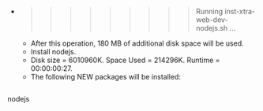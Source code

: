 * >>>>>>>>> Running inst-xtra-web-dev-nodejs.sh ...
  * After this operation, 180 MB of additional disk space will be used.
  * Install nodejs.
  * Disk size = 6010960K. Space Used = 214296K. Runtime = 00:00:00:27.
  * The following NEW packages will be installed:
  ```bash
nodejs
  ```
